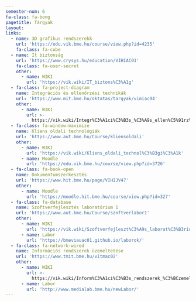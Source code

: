 ```yaml
---
semester-num: 6
fa-class: fa-bong
pagetitle: Tárgyak
layout: 
links:
  - name: 3D grafikus rendszerekk
    url: 'https://edu.vik.bme.hu/course/view.php?id=4235'
    fa-class: fa-cube
  - name: It biztonság
    url: 'https://www.crysys.hu/education/VIHIAC01'
    fa-class: fa-user-secret
    other:
      - name: WIKI
        url: 'https://vik.wiki/IT_biztons%C3%A1g'
  - fa-class: fa-project-diagram
    name: Integrációs és ellenőrzési technikák
    url: 'https://www.mit.bme.hu/oktatas/targyak/vimiac04'
    other:
      - name: WIKI
        url: >-
          https://vik.wiki/Integr%C3%A1ci%C3%B3s_%C3%A9s_ellen%C5%91rz%C3%A9si_technik%C3%A1k
  - fa-class: fa-window-maximize
    name: Kliens oldali technológiák
    url: 'https://www.aut.bme.hu/Course/kliensoldali'
    other:
      - name: WIKI
        url: 'https://vik.wiki/Kliens_oldali_technol%C3%B3gi%C3%A1k'
      - name: Moodle
        url: 'https://edu.vik.bme.hu/course/view.php?id=3726'
  - fa-class: fa-book-open
    name: Dokumentumszerkesztés
    url: 'https://www.hit.bme.hu/page/VIHIJV47'
    other:
      - name: Moodle
        url: 'https://moodle.hit.bme.hu/course/view.php?id=327'
  - fa-class: fa-database
    name: Szoftverfejlesztés laboratórium 1
    url: 'https://www.aut.bme.hu/Course/szoftverlabor1'
    other:
      - name: WIKI
        url: 'https://vik.wiki/Szoftverfejleszt%C3%A9s_laborat%C3%B3rium_1'
      - name: Labor
        url: 'https://bmeviauac01.github.io/laborok/'
  - fa-class: fa-network-wired
    name: Információs rendszerek üzemeltetése
    url: 'https://www.tmit.bme.hu/vitmac02'
    other:
      - name: WIKI
        url: >-
          https://vik.wiki/Inform%C3%A1ci%C3%B3s_rendszerek_%C3%BCzemeltet%C3%A9se
      - name: Labor
        url: 'http://www.medialab.bme.hu/newLabor/'
---
```

